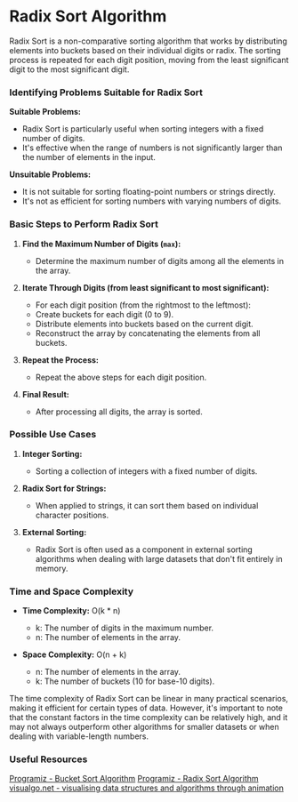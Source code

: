 # Radix Sort Algorithm

Radix Sort is a non-comparative sorting algorithm that works by distributing elements into buckets based on their individual digits or radix. The sorting process is repeated for each digit position, moving from the least significant digit to the most significant digit.

### Identifying Problems Suitable for Radix Sort

**Suitable Problems:**

- Radix Sort is particularly useful when sorting integers with a fixed number of digits.
- It's effective when the range of numbers is not significantly larger than the number of elements in the input.

**Unsuitable Problems:**

- It is not suitable for sorting floating-point numbers or strings directly.
- It's not as efficient for sorting numbers with varying numbers of digits.

### Basic Steps to Perform Radix Sort

1. **Find the Maximum Number of Digits (`max`):**
   - Determine the maximum number of digits among all the elements in the array.

2. **Iterate Through Digits (from least significant to most significant):**
   - For each digit position (from the rightmost to the leftmost):
   - Create buckets for each digit (0 to 9).
   - Distribute elements into buckets based on the current digit.
   - Reconstruct the array by concatenating the elements from all buckets.

3. **Repeat the Process:**
   - Repeat the above steps for each digit position.

4. **Final Result:**
   - After processing all digits, the array is sorted.

### Possible Use Cases

1. **Integer Sorting:**
   - Sorting a collection of integers with a fixed number of digits.

2. **Radix Sort for Strings:**
   - When applied to strings, it can sort them based on individual character positions.

3. **External Sorting:**
   - Radix Sort is often used as a component in external sorting algorithms when dealing with large datasets that don't fit entirely in memory.

### Time and Space Complexity

- **Time Complexity:** O(k * n)
  - k: The number of digits in the maximum number.
  - n: The number of elements in the array.

- **Space Complexity:** O(n + k)
  - n: The number of elements in the array.
  - k: The number of buckets (10 for base-10 digits).

The time complexity of Radix Sort can be linear in many practical scenarios, making it efficient for certain types of data. However, it's important to note that the constant factors in the time complexity can be relatively high, and it may not always outperform other algorithms for smaller datasets or when dealing with variable-length numbers.

### Useful Resources

[Programiz - Bucket Sort Algorithm](https://www.programiz.com/dsa/bucket-sort)
[Programiz - Radix Sort Algorithm](https://www.programiz.com/dsa/radix-sort)
[visualgo.net - visualising data structures and algorithms through animation](https://visualgo.net/en/sorting)
